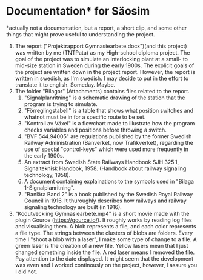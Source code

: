 # Documentation* for Säosim
*actually not a documentation, but a report, a short clip, and some other things that might prove useful to understanding the project. 

1. The report ("Projektrapport Gymnasiearbete.docx")(and this project) was written by me (TNTPata) as my High-school diploma project. The goal of the project was to simulate an interlocking plant at a small- to mid-size station in Sweden during the early 1900s. The explicit goals of the project are written down in the project report. However, the report is written in swedish, as I'm swedish. I may decide to put in the effort to translate it to english. Someday. Maybe.
2. The folder "Bilagor" (Attachments) contains files related to the report. 
	1. "Signalplanritning" is a schematic drawing of the station that the program is trying to simulate. 
	2. "Förreglingstabell" is a table that shows what position switches and whatnot must be in for a specific route to be set.
	3. "Kontroll av Växel" is a flowchart made to illustrate how the program checks variables and positions before throwing a switch. 
	4. "BVF 544.94005" are regulations published by the former Swedish Railway Administration (Banverket, now Trafikverket), regarding the use of special "control-keys" which were used more frequently in the early 1900s. 
	5. An extract from Swedish State Railways Handbook SJH 325.1, Signalteknisk Handbok, 1958. (Handbook about railway signaling technology, 1958).
	6. A document containing explainations to the symbols used in "Bilaga 1-Signalplanritning". 
	7. "Banlära Band 2" is a book published by the Swedish Royal Railway Council in 1916. It thuroughly describes how railways and railway signaling technology are built (in 1916). 
3. "Kodutveckling Gymnasiearbete.mp4" is a short movie made with the plugin Gource (https://gource.io/). It roughly works by reading log files and visualising them. A blob represents a file, and each color represents a file type. The strings between the clusters of blobs are folders. Every time I "shoot a blob with a laser", I make some type of change to a file. A green laser is the creation of a new file. Yellow lasers mean that I just changed something inside the file. A red laser means I removed the file. Pay attention to the date displayed. It might seem that the development was even and I worked continously on the project, however, I assure you I did not.
